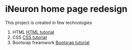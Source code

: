 # iNeuron home page redesign

This project is created in few technologies

1) HTML [HTML tutorial](https://www.w3schools.com/html/)
2) CSS [CSS tutorial](https://www.w3schools.com/css/)
3) Bootsrap freamwork [Bootsrap tutorial](https://getbootstrap.com/)